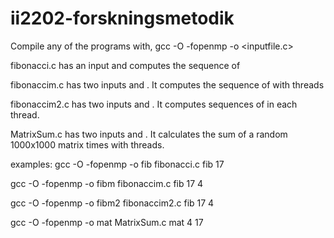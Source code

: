 # ii2202-forskningsmetodik

Compile any of the programs with, gcc -O -fopenmp -o <output name> <inputfile.c>

fibonacci.c has an input <number> and computes the sequence of <number>

fibonaccim.c has two inputs <number> and <threads>. It computes the sequence of <number> with <threads> threads

fibonaccim2.c has two inputs <number> and <threads>. It computes <threads> sequences of <number> in each thread.

MatrixSum.c has two inputs <threads> and <times>. It calculates the sum of a random 1000x1000 matrix <times> times with <threads> threads. 

examples:
gcc -O -fopenmp -o fib fibonacci.c
fib 17

gcc -O -fopenmp -o fibm fibonaccim.c
fib 17 4

gcc -O -fopenmp -o fibm2 fibonaccim2.c
fib 17 4

gcc -O -fopenmp -o mat MatrixSum.c
mat 4 17
